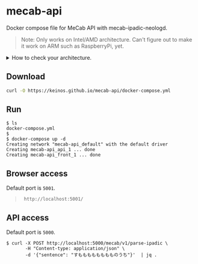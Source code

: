 # mecab-api

Docker compose file for MeCab API with mecab-ipadic-neologd.

> Note: Only works on Intel/AMD architecture. Can't figure out to make it work on ARM such as RaspberryPi, yet.

<details><summary>How to check your architecture.</summary><div>

```
$ uname -a
Darwin KEINOS-MacMini.local 17.7.0 Darwin Kernel Version 17.7.0: Thu Dec 20 21:47:19 PST 2018; root:xnu-4570.71.22~1/RELEASE_X86_64 x86_64
```

</div></details>

## Download

```bash
curl -O https://keinos.github.io/mecab-api/docker-compose.yml
```

## Run

```shellsession
$ ls
docker-compose.yml
$ 
$ docker-compose up -d
Creating network "mecab-api_default" with the default driver
Creating mecab-api_api_1 ... done
Creating mecab-api_front_1 ... done
```

## Browser access

Default port is `5001`.

>` http://localhost:5001/`

## API access

Default port is `5000`.

```
$ curl -X POST http://localhost:5000/mecab/v1/parse-ipadic \
       -H "Content-type: application/json" \
       -d '{"sentence": "すもももももももものうち"}'  | jq .
```
